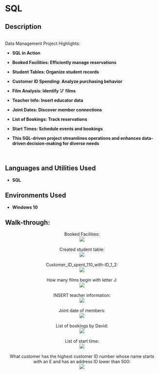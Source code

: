 <h1>SQL</h1>

 

<h2>Description</h2>
<br />
Data Management Project Highlights: 

- <b>SQL in Action</b>

- <b>Booked Facilities: Efficiently manage reservations</b>
- <b>Student Tables: Organize student records</b>
- <b>Customer ID Spending: Analyze purchasing behavior</b>
- <b>Film Analysis: Identify 'J' films</b>
- <b>Teacher Info: Insert educator data</b>
- <b>Joint Dates: Discover member connections</b>
- <b>List of Bookings: Track reservations</b>
- <b>Start Times: Schedule events and bookings</b>
- <b>This SQL-driven project streamlines operations and enhances data-driven decision-making for diverse needs</b>

<br />



<h2>Languages and Utilities Used</h2>

- <b>SQL</b> 
  

<h2>Environments Used </h2>

- <b>Windows 10</b> 

<h2>Walk-through:</h2>

<p align="center">
Booked Facilities: <br/>
<img src="https://github.com/Vlad774/SQL-test/blob/main/Booked_facilities.png"/>
<br />
<br />
Created student table:  <br/>
<img src="https://github.com/Vlad774/SQL-test/blob/main/Created%20student%20table.png"/>
<br />
<br />
Customer_ID_spent_110_with-ID_1_2: <br/>
<img src="https://github.com/Vlad774/SQL-test/blob/main/Customer_ID_spent_110_with-ID_1_2.png"/>
<br />
<br />
How many films begin with letter J:  <br/>
<img src="https://github.com/Vlad774/SQL-test/blob/main/How%20many%20films%20begin%20with%20letter%20J.png"/>
<br />
<br />
INSERT teacher information:  <br/>
<img src="https://github.com/Vlad774/SQL-test/blob/main/INSERT%20teacher%20information.png"/>
<br />
<br />
Joint date of members:  <br/>
<img src="https://github.com/Vlad774/SQL-test/blob/main/Joint%20date%20of%20members.png"/>
<br />
<br />
List of bookings by David:  <br/>
<img src="https://github.com/Vlad774/SQL-test/blob/main/List%20of%20bookings%20by%20David.png"/>
<br />
<br />
List of start time:  <br/>
<img src="https://github.com/Vlad774/SQL-test/blob/main/List%20of%20start%20time.png"/>
<br />
<br />
What customer has the highest customer ID number whose name starts with an E and has an address ID lower than 500:  <br/>
<img src="https://github.com/Vlad774/SQL-test/blob/main/Whatcustomer%20has%20the%20highest%20customer%20ID%20number%20whose%20name%20starts%20with%20an%20E%20and%20has%20an%20address%20ID%20lower%20than%20500.png"/>
</p>

<!--
 ```diff
- text in red
+ text in green
! text in orange
# text in gray
@@ text in purple (and bold)@@
```
--!>

